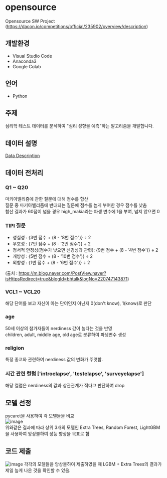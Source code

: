 # opensource
Opensource SW Project (https://dacon.io/competitions/official/235902/overview/description)

## 개발환경
- Visual Studio Code
- Anaconda3
- Google Colab

## 언어
- Python

## 주제
심리학 테스트 데이터를 분석하여 "심리 성향을 예측"하는 알고리즘을 개발합니다.

## 데이터 설명
[Data Description](https://github.com/f1v3-dev/opensource/blob/main/data_desc.ipynb)

## 데이터 전처리 
  
### Q1 ~ Q20
마키아벨리즘에 관한 질문에 대해 점수를 합산  
질문 중 마키아벨리즘에 반대되는 질문에 점수를 높게 부여한 경우 점수를 낮춤  
합산 결과가 60점이 넘을 경우 high_makia라는 파생 변수에 1을 부여, 넘지 않으면 0  



### TIPI 질문 
- 성실성 : {3번 점수 + (8 - '8번 점수')} ÷ 2
- 우호성 : {7번 점수 + (8 - '2번 점수')} ÷ 2
- 정서적 안정성(점수가 낮으면 신경성과 관련): {9번 점수 + (8 - '4번 점수')} ÷ 2
- 개방성 : {5번 점수 + (8 - '10번 점수')} ÷ 2
- 외향성 : {1번 점수 + (8 - '6번 점수')} ÷ 2


(출처 : https://m.blog.naver.com/PostView.naver?isHttpsRedirect=true&blogId=bhtalk&logNo=220747143871)  


### VCL1 ~ VCL20
해당 단어를 보고 자신이 아는 단어인지 아닌지 0(don't know), 1(know)로 판단  

### age
50세 이상의 참가자들이 nerdiness 값이 높다는 것을 반영  
children, adult, middle age, old age로 분류하여 파생변수 생성  

### religion
특정 종교와 관련하여 nerdiness 값의 변화가 뚜렷함.

### 시간 관련 컬럼 ['introelapse', 'testelapse', 'surveyelapse']
해당 컬럼은 nerdiness의 값과 상관관계가 적다고 판단하여 drop  

## 모델 선정
pycaret을 사용하여 각 모델들을 비교  
![image](https://user-images.githubusercontent.com/84575041/213083262-ccbc0578-29a0-4aa7-a7d3-8df794eb1ff8.png)  
위와같은 결과에 따라 상위 3개의 모델인 Extra Trees, Random Forest, LightGBM을 사용하여 앙상블하여 성능 향상을 목표로 함  


## 코드 제출
![image](https://user-images.githubusercontent.com/84575041/213083466-1ed273f3-7ec8-44db-9017-9805697cefff.png)
각각의 모델들을 앙상블하여 제출하였을 때 LGBM + Extra Trees의 결과가 제일 높게 나온 것을 확인할 수 있음.

